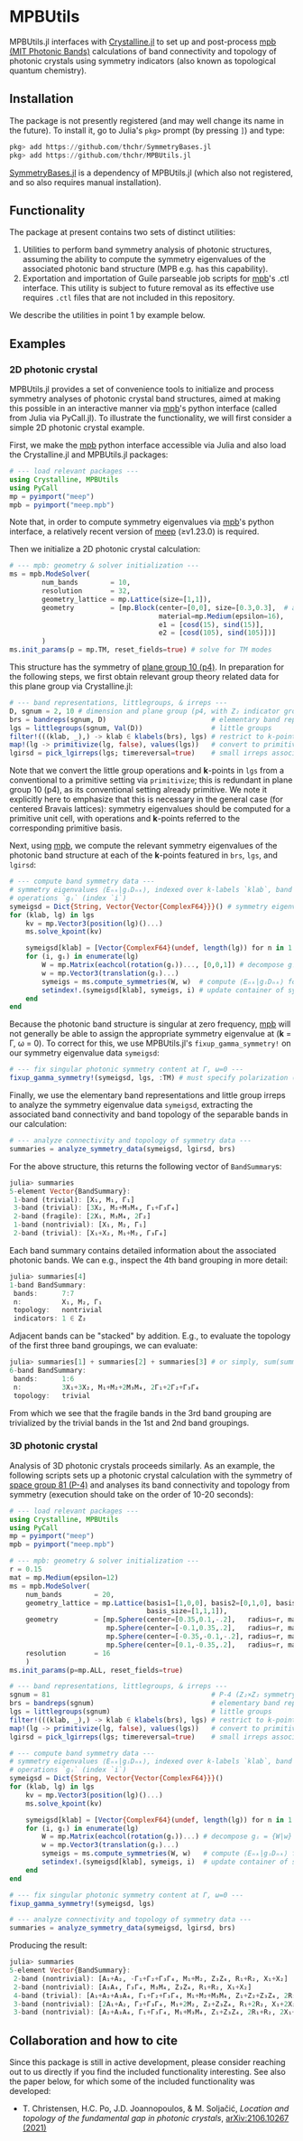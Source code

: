 # MPBUtils

MPBUtils.jl interfaces with [Crystalline.jl](https://github.com/thchr/Crystalline.jl) to set up and post-process [mpb (MIT Photonic Bands)](https://github.com/NanoComp/mpb) calculations of band connectivity and topology of photonic crystals using symmetry indicators (also known as topological quantum chemistry).

## Installation

The package is not presently registered (and may well change its name in the future). To install it, go to Julia's `pkg>` prompt (by pressing `]`) and type:
```jl
pkg> add https://github.com/thchr/SymmetryBases.jl
pkg> add https://github.com/thchr/MPBUtils.jl
```
[SymmetryBases.jl](https://github.com/thchr/SymmetryBases.jl) is a dependency of MPBUtils.jl (which also not registered, and so also requires manual installation).

## Functionality

The package at present contains two sets of distinct utilities:

1. Utilities to perform band symmetry analysis of photonic structures, assuming the ability to compute the symmetry eigenvalues of the associated photonic band structure (MPB e.g. has this capability).
2. Exportation and importation of Guile parseable job scripts for [mpb](https://github.com/NanoComp/mpb)'s .ctl interface. This utility is subject to future removal as its effective use requires `.ctl` files that are not included in this repository.

We describe the utilities in point 1 by example below.

## Examples

### 2D photonic crystal

MPBUtils.jl provides a set of convenience tools to initialize and process symmetry analyses of photonic crystal band structures, aimed at making this possible in an interactive manner via [mpb](https://github.com/NanoComp/mpb)'s python interface (called from Julia via PyCall.jl). To illustrate the functionality, we will first consider a simple 2D photonic crystal example.

First, we make the [mpb](https://github.com/NanoComp/mpb) python interface accessible via Julia and also load the Crystalline.jl and MPBUtils.jl packages:
```jl
# --- load relevant packages ---
using Crystalline, MPBUtils
using PyCall
mp = pyimport("meep")
mpb = pyimport("meep.mpb")
```
Note that, in order to compute symmetry eigenvalues via [mpb](https://github.com/NanoComp/mpb)'s  python interface, a relatively recent version of [meep](https://github.com/NanoComp/meep) (≥v1.23.0) is required.

Then we initialize a 2D photonic crystal calculation:
```jl
# --- mpb: geometry & solver initialization ---
ms = mpb.ModeSolver(
        num_bands        = 10,
        resolution       = 32,
        geometry_lattice = mp.Lattice(size=[1,1]),
        geometry         = [mp.Block(center=[0,0], size=[0.3,0.3],  # a 15° rotated square
                                     material=mp.Medium(epsilon=16),
                                     e1 = [cosd(15), sind(15)],
                                     e2 = [cosd(105), sind(105)])]
        )
ms.init_params(p = mp.TM, reset_fields=true) # solve for TM modes
```

This structure has the symmetry of [plane group 10 (p4)](https://www.cryst.ehu.es/cgi-bin/plane/programs/nph-plane_getgen?gnum=10&type=plane&what=gp). In preparation for the following steps, we first obtain relevant group theory related data for this plane group via Crystalline.jl:
```jl
# --- band representations, littlegroups, & irreps ---
D, sgnum = 2, 10 # dimension and plane group (p4, with Z₂ indicator group)
brs = bandreps(sgnum, D)                          # elementary band representations
lgs = littlegroups(sgnum, Val(D))                 # little groups
filter!(((klab, _),) -> klab ∈ klabels(brs), lgs) # restrict to k-points in `brs`
map!(lg -> primitivize(lg, false), values(lgs))   # convert to primitive setting (without reducing translations)
lgirsd = pick_lgirreps(lgs; timereversal=true)    # small irreps associated with `lgs`
```

Note that we convert the little group operations and **k**-points in `lgs` from a conventional to a primitive setting via `primitivize`; this is redundant in plane group 10 (p4), as its conventional setting already primitive. We note it explicitly here to emphasize that this is necessary in the general case (for centered Bravais lattices): symmetry eigenvalues should be computed for a primitive unit cell, with operations and **k**-points referred to the corresponding primitive basis.

Next, using [mpb](https://github.com/NanoComp/mpb), we compute the relevant symmetry eigenvalues of the photonic band structure at each of the **k**-points featured in `brs`, `lgs`, and `lgirsd`:
```jl
# --- compute band symmetry data ---
# symmetry eigenvalues ⟨Eₙₖ|gᵢDₙₖ⟩, indexed over k-labels `klab`, band indices `n`, and
# operations `gᵢ` (index `i`)
symeigsd = Dict{String, Vector{Vector{ComplexF64}}}() # symmetry eigenvalues ⟨Eₙₖ|gᵢDₙₖ⟩
for (klab, lg) in lgs
    kv = mp.Vector3(position(lg)()...)
    ms.solve_kpoint(kv)

    symeigsd[klab] = [Vector{ComplexF64}(undef, length(lg)) for n in 1:ms.num_bands]
    for (i, gᵢ) in enumerate(lg)
        W = mp.Matrix(eachcol(rotation(gᵢ))..., [0,0,1]) # decompose gᵢ = {W|w}
        w = mp.Vector3(translation(gᵢ)...)
        symeigs = ms.compute_symmetries(W, w)  # compute ⟨Eₙₖ|gᵢDₙₖ⟩ for all bands
        setindex!.(symeigsd[klab], symeigs, i) # update container of symmetry eigenvalues
    end
end
```

Because the photonic band structure is singular at zero frequency, [mpb](https://github.com/NanoComp/mpb) will not generally be able to assign the appropriate symmetry eigenvalue at (**k** = Γ, ω = 0).
To correct for this, we use MPBUtils.jl's `fixup_gamma_symmetry!` on our symmetry eigenvalue data `symeigsd`:
```jl
# --- fix singular photonic symmetry content at Γ, ω=0 ---
fixup_gamma_symmetry!(symeigsd, lgs, :TM) # must specify polarization (:TE or :TM) for `D=2`
```

Finally, we use the elementary band representations and little group irreps to analyze the symmetry eigenvalue data `symeigsd`, extracting the associated band connectivity and band topology of the separable bands in our calculation:
```jl
# --- analyze connectivity and topology of symmetry data ---
summaries = analyze_symmetry_data(symeigsd, lgirsd, brs)
```

For the above structure, this returns the following vector of `BandSummary`s:
```jl
julia> summaries
5-element Vector{BandSummary}:
 1-band (trivial): [X₁, M₁, Γ₁]
 3-band (trivial): [3X₂, M₂+M₃M₄, Γ₁+Γ₃Γ₄]
 2-band (fragile): [2X₁, M₃M₄, 2Γ₂]
 1-band (nontrivial): [X₁, M₂, Γ₁]
 2-band (trivial): [X₁+X₂, M₁+M₂, Γ₃Γ₄]
```

Each band summary contains detailed information about the associated photonic bands. We can e.g., inspect the 4th band grouping in more detail:
```jl
julia> summaries[4]
1-band BandSummary:
 bands:      7:7
 n:          X₁, M₂, Γ₁
 topology:   nontrivial
 indicators: 1 ∈ Z₂
```

Adjacent bands can be "stacked" by addition. E.g., to evaluate the topology of the first three band groupings, we can evaluate:
```jl
julia> summaries[1] + summaries[2] + summaries[3] # or simply, sum(summaries[1:3])
6-band BandSummary:
 bands:      1:6
 n:          3X₁+3X₂, M₁+M₂+2M₃M₄, 2Γ₁+2Γ₂+Γ₃Γ₄
 topology:   trivial
```
From which we see that the fragile bands in the 3rd band grouping are trivialized by the trivial bands in the 1st and 2nd band groupings.

### 3D photonic crystal

Analysis of 3D photonic crystals proceeds similarly.
As an example, the following scripts sets up a photonic crystal calculation with the symmetry of [space group 81 (P-4)](https://www.cryst.ehu.es/cgi-bin/cryst/programs/nph-getgen?what=gp&gnum=81&what=gp) and analyses its band connectivity and topology from symmetry (execution should take on the order of 10-20 seconds):

```jl
# --- load relevant packages ---
using Crystalline, MPBUtils
using PyCall
mp = pyimport("meep")
mpb = pyimport("meep.mpb")

# --- mpb: geometry & solver initialization ---
r = 0.15
mat = mp.Medium(epsilon=12)
ms = mpb.ModeSolver(
    num_bands        = 20,
    geometry_lattice = mp.Lattice(basis1=[1,0,0], basis2=[0,1,0], basis3=[0,0,1],
                                  basis_size=[1,1,1]),
    geometry         = [mp.Sphere(center=[0.35,0.1,-.2],   radius=r, material=mat),
                        mp.Sphere(center=[-0.1,0.35,.2],   radius=r, material=mat),
                        mp.Sphere(center=[-0.35,-0.1,-.2], radius=r, material=mat),
                        mp.Sphere(center=[0.1,-0.35,.2],   radius=r, material=mat)],
    resolution       = 16
    )
ms.init_params(p=mp.ALL, reset_fields=true)

# --- band representations, littlegroups, & irreps ---
sgnum = 81                                        # P-4 (Z₂×Z₂ symmetry indicator group)
brs = bandreps(sgnum)                             # elementary band representations
lgs = littlegroups(sgnum)                         # little groups
filter!(((klab, _),) -> klab ∈ klabels(brs), lgs) # restrict to k-points in `brs`
map!(lg -> primitivize(lg, false), values(lgs))   # convert to primitive setting (without reducing translations)
lgirsd = pick_lgirreps(lgs; timereversal=true)    # small irreps associated with `lgs`

# --- compute band symmetry data ---
# symmetry eigenvalues ⟨Eₙₖ|gᵢDₙₖ⟩, indexed over k-labels `klab`, band indices `n`, and
# operations `gᵢ` (index `i`)
symeigsd = Dict{String, Vector{Vector{ComplexF64}}}()
for (klab, lg) in lgs
    kv = mp.Vector3(position(lg)()...)
    ms.solve_kpoint(kv)

    symeigsd[klab] = [Vector{ComplexF64}(undef, length(lg)) for n in 1:ms.num_bands]
    for (i, gᵢ) in enumerate(lg)
        W = mp.Matrix(eachcol(rotation(gᵢ))...) # decompose gᵢ = {W|w}
        w = mp.Vector3(translation(gᵢ)...)
        symeigs = ms.compute_symmetries(W, w)   # compute ⟨Eₙₖ|gᵢDₙₖ⟩ for all bands
        setindex!.(symeigsd[klab], symeigs, i)  # update container of symmetry eigenvalues
    end
end

# --- fix singular photonic symmetry content at Γ, ω=0 ---
fixup_gamma_symmetry!(symeigsd, lgs)

# --- analyze connectivity and topology of symmetry data ---
summaries = analyze_symmetry_data(symeigsd, lgirsd, brs)
```

Producing the result:
```jl
julia> summaries
5-element Vector{BandSummary}:
 2-band (nontrivial): [A₁+A₂, -Γ₁+Γ₂+Γ₃Γ₄, M₁+M₂, Z₃Z₄, R₁+R₂, X₁+X₂]
 2-band (nontrivial): [A₃A₄, Γ₃Γ₄, M₃M₄, Z₃Z₄, R₁+R₂, X₁+X₂]
 4-band (trivial): [A₁+A₂+A₃A₄, Γ₁+Γ₂+Γ₃Γ₄, M₁+M₂+M₃M₄, Z₁+Z₂+Z₃Z₄, 2R₁+2R₂, 2X₁+2X₂]
 3-band (nontrivial): [2A₁+A₂, Γ₂+Γ₃Γ₄, M₁+2M₂, Z₂+Z₃Z₄, R₁+2R₂, X₁+2X₂]
 3-band (nontrivial): [A₂+A₃A₄, Γ₁+Γ₃Γ₄, M₁+M₃M₄, Z₁+Z₃Z₄, 2R₁+R₂, 2X₁+X₂]
```

## Collaboration and how to cite

Since this package is still in active development, please consider reaching out to us directly if you find the included functionality interesting.
See also the paper below, for which some of the included functionality was developed:

- T. Christensen, H.C. Po, J.D. Joannopoulos, & M. Soljačić, *Location and topology of the fundamental gap in photonic crystals*, [arXiv:2106.10267 (2021)](https://arxiv.org/abs/2106.10267)